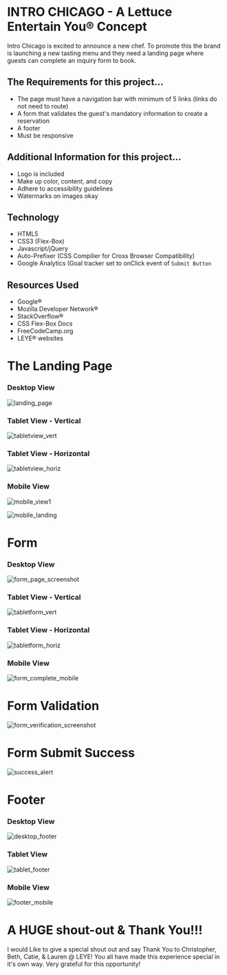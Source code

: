 # INTRO CHICAGO - A Lettuce Entertain You® Concept
Intro Chicago is excited to announce a new chef. To promote this the brand is launching a new tasting menu
and they need a landing page where guests can complete an inquiry form to book.

## The Requirements for this project...
* The page must have a navigation bar with minimum of 5 links (links do not need to route)
* A form that validates the guest's mandatory information to create a reservation
* A footer 
* Must be responsive

## Additional Information for this project...
* Logo is included
* Make up color, content, and copy
* Adhere to accessibility guidelines
* Watermarks on images okay

## Technology
* HTML5
* CSS3 (Flex-Box)
* Javascript/jQuery
* Auto-Prefixer (CSS Compilier for Cross Browser Compatibility)
* Google Analytics (Goal tracker set to onClick event of `Submit Button`

## Resources Used
* Google®
* Mozilla Developer Network®
* StackOverflow®
* CSS Flex-Box Docs
* FreeCodeCamp.org
* LEYE® websites

# The Landing Page
### Desktop View
![landing_page](https://user-images.githubusercontent.com/32818764/53472923-a7d26180-3a2e-11e9-960e-768253fa7a82.png)

### Tablet View - Vertical

![tabletview_vert](https://user-images.githubusercontent.com/32818764/53473777-f08b1a00-3a30-11e9-93cd-69de45d89c35.png)

### Tablet View - Horizontal

![tabletview_horiz](https://user-images.githubusercontent.com/32818764/53473827-131d3300-3a31-11e9-8bfd-5d57f7098ccb.png)

### Mobile View

![mobile_view1](https://user-images.githubusercontent.com/32818764/53473870-3647e280-3a31-11e9-9f0d-9ce3b4eaa34a.png)


![mobile_landing](https://user-images.githubusercontent.com/32818764/53475148-d9e6c200-3a34-11e9-9125-b3f3c0881c0f.png)

# Form
### Desktop View

![form_page_screenshot](https://user-images.githubusercontent.com/32818764/53474340-6f348700-3a32-11e9-97ee-c3b03e86f406.png)

### Tablet View - Vertical

![tabletform_vert](https://user-images.githubusercontent.com/32818764/53476040-174c4f00-3a37-11e9-8c24-b69550025f77.png)

### Tablet View - Horizontal

![tabletform_horiz](https://user-images.githubusercontent.com/32818764/53476206-6befca00-3a37-11e9-8628-c62e08ecd08f.png)

### Mobile View

![form_complete_mobile](https://user-images.githubusercontent.com/32818764/53474759-8f187a80-3a33-11e9-9103-bcf4d06d2a2a.png)

# Form Validation

![form_verification_screenshot](https://user-images.githubusercontent.com/32818764/53474841-e0286e80-3a33-11e9-8a56-b8cd4c68e14b.png)

# Form Submit Success

![success_alert](https://user-images.githubusercontent.com/32818764/53474902-1d8cfc00-3a34-11e9-8fcd-769933d36a58.png)

# Footer

### Desktop View

![desktop_footer](https://user-images.githubusercontent.com/32818764/53475417-7d37d700-3a35-11e9-99bb-762577c3f8ef.png)

### Tablet View

![tablet_footer](https://user-images.githubusercontent.com/32818764/53475657-1830b100-3a36-11e9-84a5-4e5d51f5e3e8.png)

### Mobile View

![footer_mobile](https://user-images.githubusercontent.com/32818764/53475736-4d3d0380-3a36-11e9-88a4-794814b52b59.png)

# A HUGE shout-out & Thank You!!!
I would Like to give a special shout out and say Thank You to Christopher, Beth, Catie, & Lauren @ LEYE! You all have made this experience special in it's own way. Very grateful for this opportunity!



































